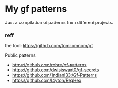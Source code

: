 
# My gf patterns

Just a compilation of patterns from different projects.


### reff

the tool: https://github.com/tomnomnom/gf


Public patterns

 * https://github.com/robre/gf-patterns
 * https://github.com/dwisiswant0/gf-secrets
 * https://github.com/1ndianl33t/Gf-Patterns
 * https://github.com/l4yton/RegHex
